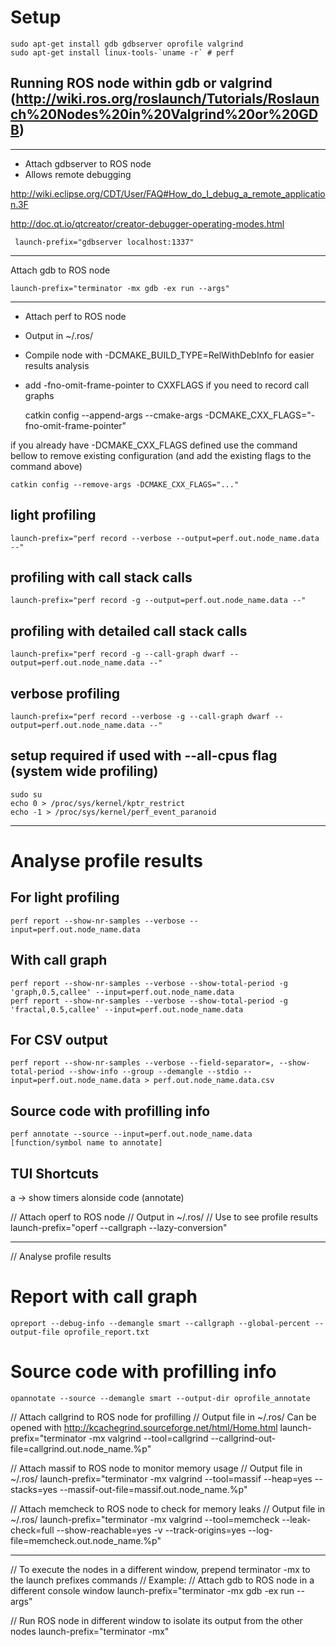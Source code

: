 # Setup

    sudo apt-get install gdb gdbserver oprofile valgrind
    sudo apt-get install linux-tools-`uname -r` # perf


## Running ROS node within gdb or valgrind (http://wiki.ros.org/roslaunch/Tutorials/Roslaunch%20Nodes%20in%20Valgrind%20or%20GDB)

***************************************************************************************************
- Attach gdbserver to ROS node
- Allows remote debugging

http://wiki.eclipse.org/CDT/User/FAQ#How_do_I_debug_a_remote_application.3F

http://doc.qt.io/qtcreator/creator-debugger-operating-modes.html

     launch-prefix="gdbserver localhost:1337"


***************************************************************************************************
Attach gdb to ROS node

    launch-prefix="terminator -mx gdb -ex run --args"


***************************************************************************************************
- Attach perf to ROS node
- Output in ~/.ros/
- Compile node with -DCMAKE_BUILD_TYPE=RelWithDebInfo for easier results analysis
- add -fno-omit-frame-pointer to CXXFLAGS if you need to record call graphs


    catkin config --append-args --cmake-args -DCMAKE_CXX_FLAGS="-fno-omit-frame-pointer"

if you already have -DCMAKE_CXX_FLAGS defined use the command bellow to remove existing configuration (and add the existing flags to the command above)

    catkin config --remove-args -DCMAKE_CXX_FLAGS="..."

## light profiling

    launch-prefix="perf record --verbose --output=perf.out.node_name.data --"

## profiling with call stack calls

    launch-prefix="perf record -g --output=perf.out.node_name.data --"

## profiling with detailed call stack calls

    launch-prefix="perf record -g --call-graph dwarf --output=perf.out.node_name.data --"

## verbose profiling

    launch-prefix="perf record --verbose -g --call-graph dwarf --output=perf.out.node_name.data --"

## setup required if used with --all-cpus flag (system wide profiling)

    sudo su
    echo 0 > /proc/sys/kernel/kptr_restrict
    echo -1 > /proc/sys/kernel/perf_event_paranoid


--------------------------
# Analyse profile results

## For light profiling

    perf report --show-nr-samples --verbose --input=perf.out.node_name.data

## With call graph
    perf report --show-nr-samples --verbose --show-total-period -g 'graph,0.5,callee' --input=perf.out.node_name.data
    perf report --show-nr-samples --verbose --show-total-period -g 'fractal,0.5,callee' --input=perf.out.node_name.data

## For CSV output
    perf report --show-nr-samples --verbose --field-separator=, --show-total-period --show-info --group --demangle --stdio --input=perf.out.node_name.data > perf.out.node_name.data.csv

## Source code with profilling info
    perf annotate --source --input=perf.out.node_name.data [function/symbol name to annotate]

## TUI Shortcuts

a -> show timers alonside code (annotate)


// Attach operf to ROS node
// Output in ~/.ros/
// Use <opreport> to see profile results
    launch-prefix="operf --callgraph --lazy-conversion"

--------------------------
// Analyse profile results

# Report with call graph
    opreport --debug-info --demangle smart --callgraph --global-percent --output-file oprofile_report.txt

# Source code with profilling info
    opannotate --source --demangle smart --output-dir oprofile_annotate


// Attach callgrind to ROS node for profilling
// Output file in ~/.ros/  Can be opened with http://kcachegrind.sourceforge.net/html/Home.html
    launch-prefix="terminator -mx valgrind --tool=callgrind --callgrind-out-file=callgrind.out.node_name.%p"


// Attach massif to ROS node to monitor memory usage
// Output file in ~/.ros/
    launch-prefix="terminator -mx valgrind --tool=massif --heap=yes --stacks=yes --massif-out-file=massif.out.node_name.%p"


// Attach memcheck to ROS node to check for memory leaks
// Output file in ~/.ros/
    launch-prefix="terminator -mx valgrind --tool=memcheck --leak-check=full --show-reachable=yes -v --track-origins=yes --log-file=memcheck.out.node_name.%p"



-----------------------------------------------------------------------------------------------------------------------------------------------------
// To execute the nodes in a different window, prepend terminator -mx to the launch prefixes commands
// Example:
// Attach gdb to ROS node in a different console window
    launch-prefix="terminator -mx gdb -ex run --args"

// Run ROS node in different window to isolate its output from the other nodes
    launch-prefix="terminator -mx"

